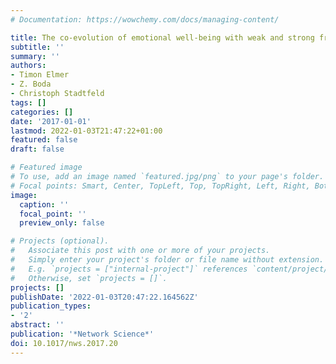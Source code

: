 ```yaml
---
# Documentation: https://wowchemy.com/docs/managing-content/

title: The co-evolution of emotional well-being with weak and strong friendship ties
subtitle: ''
summary: ''
authors:
- Timon Elmer
- Z. Boda
- Christoph Stadtfeld
tags: []
categories: []
date: '2017-01-01'
lastmod: 2022-01-03T21:47:22+01:00
featured: false
draft: false

# Featured image
# To use, add an image named `featured.jpg/png` to your page's folder.
# Focal points: Smart, Center, TopLeft, Top, TopRight, Left, Right, BottomLeft, Bottom, BottomRight.
image:
  caption: ''
  focal_point: ''
  preview_only: false

# Projects (optional).
#   Associate this post with one or more of your projects.
#   Simply enter your project's folder or file name without extension.
#   E.g. `projects = ["internal-project"]` references `content/project/deep-learning/index.md`.
#   Otherwise, set `projects = []`.
projects: []
publishDate: '2022-01-03T20:47:22.164562Z'
publication_types:
- '2'
abstract: ''
publication: '*Network Science*'
doi: 10.1017/nws.2017.20
---
```


